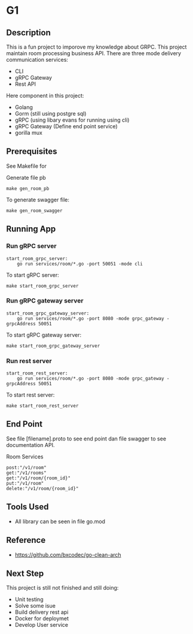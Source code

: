 # G1

## Description
This is a fun project to imporove my knowledge about GRPC. This project maintain room processing business API. There are three mode delivery communication services:
* CLI
* gRPC Gateway
* Rest API

Here component in this project:
* Golang 
* Gorm (still using postgre sql)
* gRPC (using libary evans for running using cli)
* gRPC Gateway (Define end point service)
* gorilla mux
## Prerequisites
See Makefile for

Generate file pb
```
make gen_room_pb
```

To generate swagger file:
```
make gen_room_swagger
```
## Running App
### Run gRPC server
```
start_room_grpc_server:
	go run services/room/*.go -port 50051 -mode cli
```
To start gRPC server:
```
make start_room_grpc_server
```

### Run gRPC gateway server
```
start_room_grpc_gateway_server:
	go run services/room/*.go -port 8080 -mode grpc_gateway -grpcAddress 50051
```
To start gRPC gateway server:
```
make start_room_grpc_gateway_server
```

### Run rest server
```
start_room_rest_server:
	go run services/room/*.go -port 8080 -mode grpc_gateway -grpcAddress 50051
```
To start rest server:
```
make start_room_rest_server
```

## End Point
See file [filename].proto to see end point dan file swagger to see documentation API.

Room Services
```
post:"/v1/room"
get:"/v1/rooms"
get:"/v1/room/{room_id}"
put:"/v1/room"
delete:"/v1/room/{room_id}"
```

## Tools Used
* All library can be seen in file go.mod

## Reference
* https://github.com/bxcodec/go-clean-arch

## Next Step
This project is still not finished and still doing:
* Unit testing
* Solve some isue
* Build delivery rest api
* Docker for deploymet
* Develop User service

